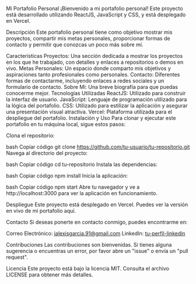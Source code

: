 Mi Portafolio Personal
¡Bienvenido a mi portafolio personal! Este proyecto está desarrollado utilizando ReactJS, JavaScript y CSS, y está desplegado en Vercel.

Descripción
Este portafolio personal tiene como objetivo mostrar mis proyectos, compartir mis metas personales, proporcionar formas de contacto y permitir que conozcas un poco más sobre mí.

Características
Proyectos: Una sección dedicada a mostrar los proyectos en los que he trabajado, con detalles y enlaces a repositorios o demos en vivo.
Metas Personales: Un espacio donde comparto mis objetivos y aspiraciones tanto profesionales como personales.
Contacto: Diferentes formas de contactarme, incluyendo enlaces a redes sociales y un formulario de contacto.
Sobre Mí: Una breve biografía para que puedas conocerme mejor.
Tecnologías Utilizadas
ReactJS: Utilizado para construir la interfaz de usuario.
JavaScript: Lenguaje de programación utilizado para la lógica del portafolio.
CSS: Utilizado para estilizar la aplicación y asegurar una presentación visual atractiva.
Vercel: Plataforma utilizada para el despliegue del portafolio.
Instalación y Uso
Para clonar y ejecutar este portafolio en tu máquina local, sigue estos pasos:

Clona el repositorio:

bash
Copiar código
git clone https://github.com/tu-usuario/tu-repositorio.git
Navega al directorio del proyecto:

bash
Copiar código
cd tu-repositorio
Instala las dependencias:

bash
Copiar código
npm install
Inicia la aplicación:

bash
Copiar código
npm start
Abre tu navegador y ve a http://localhost:3000 para ver la aplicación en funcionamiento.

Despliegue
Este proyecto está desplegado en Vercel. Puedes ver la versión en vivo de mi portafolio aquí.

Contacto
Si deseas ponerte en contacto conmigo, puedes encontrarme en:

Correo Electrónico: jalexisgarcia.91@gmail.com
LinkedIn: [tu-perfil-linkedin](https://www.linkedin.com/in/jonathan-alexis-garcia/)

Contribuciones
Las contribuciones son bienvenidas. Si tienes alguna sugerencia o encuentras un error, por favor abre un "issue" o envía un "pull request".

Licencia
Este proyecto está bajo la licencia MIT. Consulta el archivo LICENSE para obtener más detalles.
